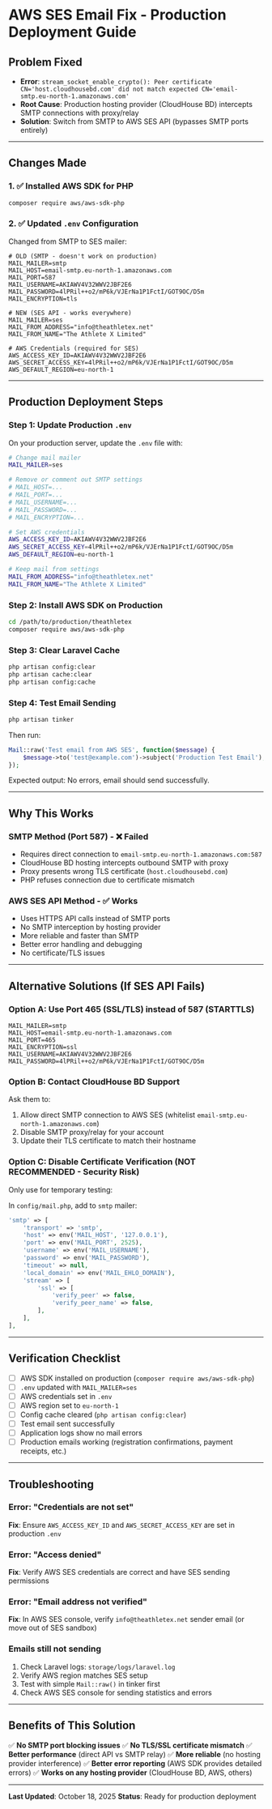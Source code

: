 # AWS SES Email Fix - Production Deployment Guide

## Problem Fixed
- **Error**: `stream_socket_enable_crypto(): Peer certificate CN='host.cloudhousebd.com' did not match expected CN='email-smtp.eu-north-1.amazonaws.com'`
- **Root Cause**: Production hosting provider (CloudHouse BD) intercepts SMTP connections with proxy/relay
- **Solution**: Switch from SMTP to AWS SES API (bypasses SMTP ports entirely)

---

## Changes Made

### 1. ✅ Installed AWS SDK for PHP
```bash
composer require aws/aws-sdk-php
```

### 2. ✅ Updated `.env` Configuration
Changed from SMTP to SES mailer:

```env
# OLD (SMTP - doesn't work on production)
MAIL_MAILER=smtp
MAIL_HOST=email-smtp.eu-north-1.amazonaws.com
MAIL_PORT=587
MAIL_USERNAME=AKIAWV4V32WWV2JBF2E6
MAIL_PASSWORD=4lPRil++o2/mP6k/VJErNa1P1FctI/GOT9OC/D5m
MAIL_ENCRYPTION=tls

# NEW (SES API - works everywhere)
MAIL_MAILER=ses
MAIL_FROM_ADDRESS="info@theathletex.net"
MAIL_FROM_NAME="The Athlete X Limited"

# AWS Credentials (required for SES)
AWS_ACCESS_KEY_ID=AKIAWV4V32WWV2JBF2E6
AWS_SECRET_ACCESS_KEY=4lPRil++o2/mP6k/VJErNa1P1FctI/GOT9OC/D5m
AWS_DEFAULT_REGION=eu-north-1
```

---

## Production Deployment Steps

### Step 1: Update Production `.env`
On your production server, update the `.env` file with:

```bash
# Change mail mailer
MAIL_MAILER=ses

# Remove or comment out SMTP settings
# MAIL_HOST=...
# MAIL_PORT=...
# MAIL_USERNAME=...
# MAIL_PASSWORD=...
# MAIL_ENCRYPTION=...

# Set AWS credentials
AWS_ACCESS_KEY_ID=AKIAWV4V32WWV2JBF2E6
AWS_SECRET_ACCESS_KEY=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
AWS_DEFAULT_REGION=eu-north-1

# Keep mail from settings
MAIL_FROM_ADDRESS="info@theathletex.net"
MAIL_FROM_NAME="The Athlete X Limited"
```

### Step 2: Install AWS SDK on Production
```bash
cd /path/to/production/theathletex
composer require aws/aws-sdk-php
```

### Step 3: Clear Laravel Cache
```bash
php artisan config:clear
php artisan cache:clear
php artisan config:cache
```

### Step 4: Test Email Sending
```bash
php artisan tinker
```

Then run:
```php
Mail::raw('Test email from AWS SES', function($message) { 
    $message->to('test@example.com')->subject('Production Test Email'); 
});
```

Expected output: No errors, email should send successfully.

---

## Why This Works

### SMTP Method (Port 587) - ❌ Failed
- Requires direct connection to `email-smtp.eu-north-1.amazonaws.com:587`
- CloudHouse BD hosting intercepts outbound SMTP with proxy
- Proxy presents wrong TLS certificate (`host.cloudhousebd.com`)
- PHP refuses connection due to certificate mismatch

### AWS SES API Method - ✅ Works
- Uses HTTPS API calls instead of SMTP ports
- No SMTP interception by hosting provider
- More reliable and faster than SMTP
- Better error handling and debugging
- No certificate/TLS issues

---

## Alternative Solutions (If SES API Fails)

### Option A: Use Port 465 (SSL/TLS) instead of 587 (STARTTLS)
```env
MAIL_MAILER=smtp
MAIL_HOST=email-smtp.eu-north-1.amazonaws.com
MAIL_PORT=465
MAIL_ENCRYPTION=ssl
MAIL_USERNAME=AKIAWV4V32WWV2JBF2E6
MAIL_PASSWORD=4lPRil++o2/mP6k/VJErNa1P1FctI/GOT9OC/D5m
```

### Option B: Contact CloudHouse BD Support
Ask them to:
1. Allow direct SMTP connection to AWS SES (whitelist `email-smtp.eu-north-1.amazonaws.com`)
2. Disable SMTP proxy/relay for your account
3. Update their TLS certificate to match their hostname

### Option C: Disable Certificate Verification (NOT RECOMMENDED - Security Risk)
Only use for temporary testing:

In `config/mail.php`, add to `smtp` mailer:
```php
'smtp' => [
    'transport' => 'smtp',
    'host' => env('MAIL_HOST', '127.0.0.1'),
    'port' => env('MAIL_PORT', 2525),
    'username' => env('MAIL_USERNAME'),
    'password' => env('MAIL_PASSWORD'),
    'timeout' => null,
    'local_domain' => env('MAIL_EHLO_DOMAIN'),
    'stream' => [
        'ssl' => [
            'verify_peer' => false,
            'verify_peer_name' => false,
        ],
    ],
],
```

---

## Verification Checklist

- [ ] AWS SDK installed on production (`composer require aws/aws-sdk-php`)
- [ ] `.env` updated with `MAIL_MAILER=ses`
- [ ] AWS credentials set in `.env`
- [ ] AWS region set to `eu-north-1`
- [ ] Config cache cleared (`php artisan config:clear`)
- [ ] Test email sent successfully
- [ ] Application logs show no mail errors
- [ ] Production emails working (registration confirmations, payment receipts, etc.)

---

## Troubleshooting

### Error: "Credentials are not set"
**Fix**: Ensure `AWS_ACCESS_KEY_ID` and `AWS_SECRET_ACCESS_KEY` are set in production `.env`

### Error: "Access denied"
**Fix**: Verify AWS SES credentials are correct and have SES sending permissions

### Error: "Email address not verified"
**Fix**: In AWS SES console, verify `info@theathletex.net` sender email (or move out of SES sandbox)

### Emails still not sending
1. Check Laravel logs: `storage/logs/laravel.log`
2. Verify AWS region matches SES setup
3. Test with simple `Mail::raw()` in tinker first
4. Check AWS SES console for sending statistics and errors

---

## Benefits of This Solution

✅ **No SMTP port blocking issues**
✅ **No TLS/SSL certificate mismatch**
✅ **Better performance** (direct API vs SMTP relay)
✅ **More reliable** (no hosting provider interference)
✅ **Better error reporting** (AWS SDK provides detailed errors)
✅ **Works on any hosting provider** (CloudHouse BD, AWS, others)

---

**Last Updated**: October 18, 2025
**Status**: Ready for production deployment
